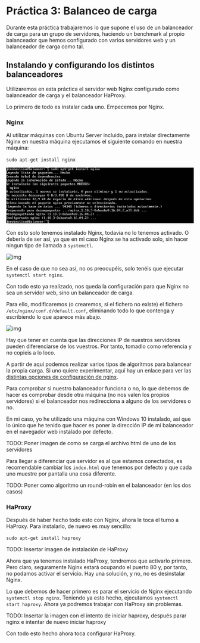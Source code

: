 # Práctica 3: Balanceo de carga

Durante esta práctica trabajaremos lo que supone el uso de un balanceador de carga para un grupo de servidores, haciendo un benchmark al propio balanceador que hemos configurado con varios servidores web y un balanceador de carga como tal.

## Instalando y configurando los distintos balanceadores

Utilizaremos en esta práctica el servidor web Nginx configurado como balanceador de carga y el balanceador HaProxy.

Lo primero de todo es instalar cada uno. Empecemos por Nginx.

### Nginx

Al utilizar máquinas con Ubuntu Server incluido, para instalar directamente Nginx en nuestra máquina ejecutamos el siguiente comando en nuestra máquina:

`sudo apt-get install nginx`

![img](https://raw.githubusercontent.com/Jerobastian/SWAP_Practicas/master/P3/instalacion%20nginx.png)

Con esto solo tenemos instalado Nginx, todavía no lo tenemos activado. O debería de ser así, ya que en mi caso Nginx se ha activado solo, sin hacer ningun tipo de llamada a `systemctl`.

![img](https://raw.githubusercontent.com/Jerobastian/SWAP_Practicas/master/P3/activaci%C3%B3n%20nginx.png)

En el caso de que no sea así, no os preocupéis, solo tenéis que ejecutar `systemctl start nginx`.

Con todo esto ya realizado, nos queda la configuración para que Nginx no sea un servidor web, sino un balanceador de carga.

Para ello, modificaremos (o crearemos, si el fichero no existe) el fichero `/etc/nginx/conf.d/default.conf`, eliminando todo lo que contenga y escribiendo lo que aparece más abajo.

![img](https://raw.githubusercontent.com/Jerobastian/SWAP_Practicas/master/P3/configuraci%C3%B3n%20nginx.png)

Hay que tener en cuenta que las direcciones IP de nuestros servidores pueden diferenciarse de los vuestros. Por tanto, tomadlo como referencia y no copieis a lo loco.

A partir de aquí podemos realizar varios tipos de algoritmos para balancear la propia carga. Si uno quiere experimentar, aquí hay un enlace para ver las [distintas opciones de configuración de nginx](http://nginx.org/en/docs/http/ngx_http_upstream_module.html).

Para comprobar si nuestro balanceador funciona o no, lo que debemos de hacer es comprobar desde otra máquina (no nos valen los propios servidores) si el balanceador nos redirecciona a alguno de los servidores o no.

En mi caso, yo he utilizado una máquina con Windows 10 instalado, así que lo único que he tenido que hacer es poner la dirección IP de mi balanceador en el navegador web instalado por defecto.

TODO: Poner imagen de como se carga el archivo html de uno de los servidores

Para llegar a diferenciar que servidor es al que estamos conectados, es recomendable cambiar los `index.html` que tenemos por defecto y que cada uno muestre por pantalla una cosa diferente.

TODO: Poner como algoritmo un round-robin en el balanceador (en los dos casos)

### HaProxy

Después de haber hecho todo esto con Nginx, ahora le toca el turno a HaProxy. Para instalarlo, de nuevo es muy sencillo:

`sudo apt-get install haproxy`

TODO: Insertar imagen de instalación de HaProxy

Ahora que ya tenemos instalado HaProxy, tendremos que activarlo primero. Pero claro, seguramente Nginx estará ocupando el puerto 80 y, por tanto, no podamos activar el servicio. Hay una solución, y no, no es desinstalar Nginx.

Lo que debemos de hacer primero es parar el servicio de Nginx ejecutando `systemctl stop nginx`. Teniendo ya esto hecho, ejecutamos `systemctl start haproxy`. Ahora ya podremos trabajar con HaProxy sin problemas.

TODO: Insertar la imagen con el intento de iniciar haproxy, después parar nginx e intentar de nuevo iniciar haproxy

Con todo esto hecho ahora toca configurar HaProxy. 